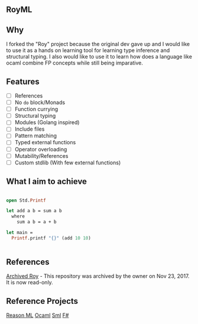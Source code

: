 ## RoyML

## Why
I forked the "Roy" project because the original dev gave up and I would like to use it
as a hands on learning tool for learning type inference and structural typing.
I also would like to use it to learn how does a language like ocaml combine 
FP concepts while still being imparative.

## Features
- [ ] References
- [ ] No `do` block/Monads
- [ ] Function currying
- [ ] Structural typing
- [ ] Modules (Golang inspired)
- [ ] Include files
- [ ] Pattern matching
- [ ] Typed external functions
- [ ] Operator overloading
- [ ] Mutability/References
- [ ] Custom stdlib (With few external functions)

## What I aim to achieve
```ocaml

open Std.Printf

let add a b = sum a b
  where
    sum a b = a + b

let main = 
  Printf.printf "{}" (add 10 10)
  
```

## References
[Archived Roy](https://github.com/puffnfresh/roy) - This repository was archived by the owner on Nov 23, 2017. It is now read-only.

## Reference Projects
[Reason ML](https://reasonml.github.io/en/)
[Ocaml](https://ocaml.org/)
[Sml](https://smlfamily.github.io/)
[F#](https://fsharp.org/)

